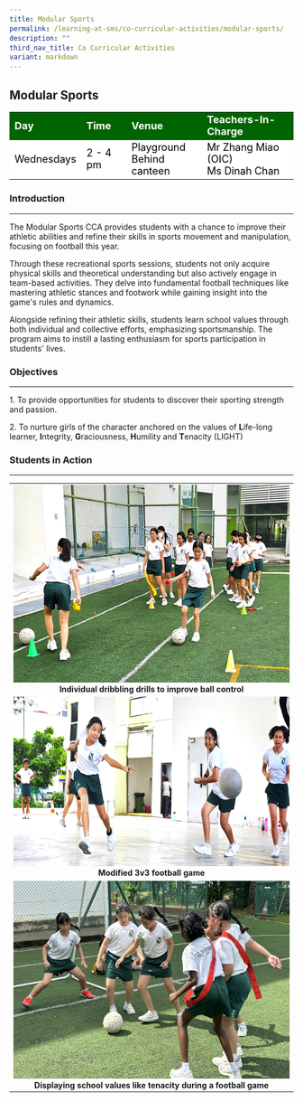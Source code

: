```yaml
---
title: Modular Sports
permalink: /learning-at-sms/co-curricular-activities/modular-sports/
description: ""
third_nav_title: Co Curricular Activities
variant: markdown
---
```

## Modular Sports

<table>
<tbody>
	<tr style="background-color:darkgreen;color:white;font-size:18px"><td><b>Day</b></td>
	<td><b>Time</b></td>
	<td><b>Venue</b></td>
	<td><b>Teachers-In-Charge</b></td>
</tr>
	<tr style="background-color:white;color:black;font-size:18px">
		<td>Wednesdays </td>
		<td>2 - 4 pm</td>
	<td>Playground<br>Behind canteen</td>
	<td>Mr Zhang Miao (OIC) <br>Ms Dinah Chan</td>
</tr>
</tbody></table>

### Introduction
___________________________________________________________

The Modular Sports CCA provides students with a chance to improve their athletic abilities and refine their skills in sports movement and manipulation, focusing on football this year.

Through these recreational sports sessions, students not only acquire physical skills and theoretical understanding but also actively engage in team-based activities. They delve into fundamental football techniques like mastering athletic stances and footwork while gaining insight into the game's rules and dynamics.

Alongside refining their athletic skills, students learn school values through both individual and collective efforts, emphasizing sportsmanship. The program aims to instill a lasting enthusiasm for sports participation in students' lives.

### Objectives  
__________________________________________________________

1.&nbsp;To provide opportunities for students to discover their sporting strength and passion.

2.&nbsp;To nurture girls of the character anchored on the values of&nbsp;**L**ife-long learner,&nbsp;**I**ntegrity,&nbsp;**G**raciousness,&nbsp;**H**umility and&nbsp;**T**enacity (LIGHT)

  

### Students in Action
___________________________________________________________

<table>
<tbody><tr>
		<td><img alt="modsports01" src="/images/CCAs/Modular%20Sports/modsports_1.jpg" style="width:500px;height:350px;"><b></b><center><b>Individual dribbling drills to improve ball control</b></center></td></tr>
	<tr>
		<td><img alt="modsports02" src="/images/CCAs/Modular%20Sports/modsports_2.jpg" style="width:550px;height:300px;"><b></b><center><b>Modified 3v3 football game</b></center></td>
</tr>
		<tr>
		<td><img alt="modsports03" src="/images/CCAs/Modular%20Sports/modsports_3.jpg" style="width:500px;height:350px;"><b></b><center><b>Displaying school values like tenacity during a football game</b></center></td>
</tr>
	</tbody></table>